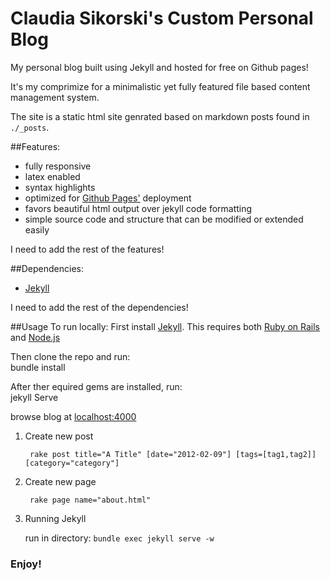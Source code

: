 
# Claudia Sikorski's Custom Personal Blog  

My personal blog built using Jekyll and hosted for free on Github pages!

It's my comprimize for a minimalistic yet fully featured file based content management system.

The site is a static html site genrated based on markdown posts found in `./_posts`.  

##Features:
* fully responsive
* latex enabled
* syntax highlights 
* optimized for [Github Pages'](https://pages.github.com/) deployment
* favors beautiful html output over jekyll code formatting 
* simple source code and structure that can be modified or extended easily

I need to add the rest of the features!

##Dependencies:
* [Jekyll](http://jekyllrb.com/)    

I need to add the rest of the dependencies!

##Usage
To run locally:
First install [Jekyll](http://jekyllrb.com/).  This requires both [Ruby on Rails](http://rubyonrails.org/) and [Node.js](https://nodejs.org/)

Then clone the repo and run:       
  bundle install    
    
After ther equired gems are installed, run:     
  jekyll Serve     

browse blog at [localhost:4000](http://localhost:4000)
1. Create new post 

		rake post title="A Title" [date="2012-02-09"] [tags=[tag1,tag2]] [category="category"]

2. Create new page 

		rake page name="about.html"

3. Running Jekyll

	run in directory: `bundle exec jekyll serve -w`    

### Enjoy!